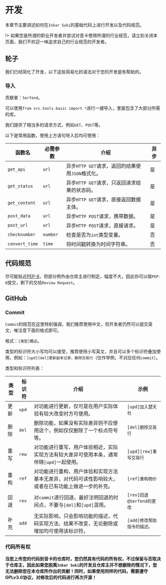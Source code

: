 # 开发

本章节主要讲述如何在`Inkar Suki`的基础代码上进行开发以及代码规范。

!> 如果您是所谓的职业开发者并尝试对音卡使用所谓的行业规范，请立刻关闭本页面，我们不欢迎一味追求自己的行业规范的开发者。

## 轮子

我们已经简化了开发，以下这些简易化的语法对于您的开发是有帮助的。

### 导入

贡献者：`Serfend`。

可以使用`from src.tools.basic import *`进行一键导入，里面包含了大部分所需的库。


我们提供了相当多的请求方式，例如`GET`、`POST`等。

以下是常用函数，使用上方语句导入后均可使用：

|函数名|必需参数|介绍|异步|
|-----|-----|-----|-----|
|`get_api`|`url`|异步`HTTP GET`请求，返回的结果使用`JSON`格式化。|是|
|`get_status`|`url`|异步`HTTP GET`请求，只返回请求结果的状态码。|是|
|`get_content`|`url`|异步`HTTP GET`请求，直接返回数据主体。|是|
|`post_data`|`url`|异步`HTTP POST`请求，携带数据。|是|
|`post_url`|`url`|异步`HTTP POST`请求，直接请求。|是|
|`checknumber`|`number`|检查是否为`int`类型变量。|否|
|`convert_time`|`time`|将时间戳转换为时间字符串。|否|

## 代码规范

尽可能贴近[PEP-8](https://peps.python.org/pep-0008/)，但部分例外由仓库主进行制定，幅度不大，因此你可以按`PEP-8`提交，剩下的交给`Review Request`。

## GitHub

### Commit

`Commit`的规范在这里特别强调，我们推荐使用中文，但开发者仍然可以提交英文，唯注意下面的格式即可。

格式：`[类型]概述`。

类型的标识符大小写均可以接受，推荐使用小写英文，并且可以多个标识符叠加使用，例如：`[upd][del]更新副本记录，删除交易行`（仅作举例，不对应任何`commit`）。

类型和标识符列表：

|类型|标识符|介绍|示例|
|-----|-----|-----|-----|
|更新|`upd`|对功能进行更新，仅可是在用户实际体验有较大改变时方可使用。|`[upd]加入楚天社`|
|删除|`del`|删除功能，如果没有实际差异则不应使用这个，例如仅仅删除了一个标点符号等。|`[del]删除交易行`|
|重写|`rew`|对功能进行重写，用户体验相近，实际实现方法有较大差异可使用本条，通常伴随`[upd]`一起使用。|`[upd][rew]重写交易行`|
|重构|`ref`|对功能进行重构，用户体验和实现方法基本无差异，对代码可读性影响较大，或者在已有功能上做进一步的补充。|`[ref]重构物价`|
|回退|`rev`|对`commit`进行回退，最好注明回退的时间点，不要与`[del]`和`[upd]`混用。|`[rev]回退@Serfend的更改`|
|补充|`add`|无实际影响，只会影响功能的描述，代码实现方法、结果不改变，无论删除或增加均可使用该标识符。|`[add]修改帮助指令的描述。`|

### 代码所有权

**当您上传您的代码到音卡的仓库时，您仍然具有代码的所有权，不过保留与否取决于仓库主，因此如果您脱离`Inkar Suki`的开发且仓库主并不想删除的情况下，您无法删除您在本仓库所作出的贡献！同时，如果使用同样的代码，需要遵守GPLv3.0协议，对修改后的代码进行再次开源！**
